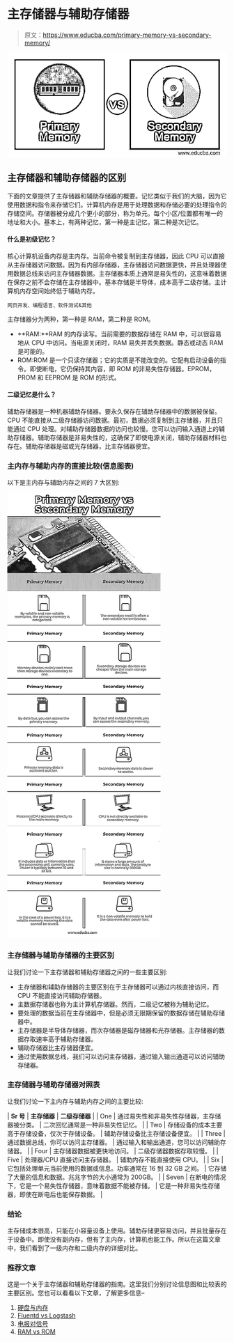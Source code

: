 # 主存储器与辅助存储器

> 原文：<https://www.educba.com/primary-memory-vs-secondary-memory/>

![Primary Memory vs Secondary Memory](img/031b7675e83d967a28e3a10cd56df288.png)



## 主存储器和辅助存储器的区别

下面的文章提供了主存储器和辅助存储器的概要。记忆类似于我们的大脑，因为它使用数据和指令来存储它们。计算机内存是用于处理数据和存储必要的处理指令的存储空间。存储器被分成几个更小的部分，称为单元。每个小区/位置都有唯一的地址和大小。基本上，有两种记忆，第一种是主记忆，第二种是次记忆。

#### 什么是初级记忆？

核心计算机设备内存是主内存。当前命令被复制到主存储器，因此 CPU 可以直接从主存储器访问数据。因为有内部存储器，主存储器访问数据更快，并且处理器使用数据总线来访问主存储器数据。主存储器本质上通常是易失性的，这意味着数据在保存之前不会存储在主存储器中。基本存储是半导体，成本高于二级存储。主计算机内存空间始终低于辅助内存。

<small>网页开发、编程语言、软件测试&其他</small>

主存储器分为两种，第一种是 RAM，第二种是 ROM。

*   **RAM:**RAM 的内存读写。当前需要的数据存储在 RAM 中，可以很容易地从 CPU 中访问。当电源关闭时，RAM 易失并丢失数据。静态或动态 RAM 是可能的。
*   ROM:ROM 是一个只读存储器；它的实质是不能改变的。它配有启动设备的指令。即使断电，它仍保持其内容，即 ROM 的非易失性存储器。EPROM，PROM 和 EEPROM 是 ROM 的形式。

#### 二级记忆是什么？

辅助存储器是一种机器辅助存储器。要永久保存在辅助存储器中的数据被保留。CPU 不能直接从二级存储器访问数据。最初，数据必须复制到主存储器，并且只能通过 CPU 处理。对辅助存储器数据的访问也较慢。您可以访问输入通道上的辅助存储器。辅助存储器是非易失性的，这确保了即使电源关闭，辅助存储器材料也存在。辅助存储器是磁或光存储器，比主存储器便宜。

### 主内存与辅助内存的直接比较(信息图表)

以下是主内存与辅助内存之间的 7 大区别:

![Primary-Memory-vs-Secondary-Memory-info](img/3973f1914ce08d8fe4eab1aab8048f4f.png)



### 主存储器与辅助存储器的主要区别

让我们讨论一下主存储器和辅助存储器之间的一些主要区别:

*   主存储器和辅助存储器的主要区别在于主存储器可以通过内核直接访问，而 CPU 不能直接访问辅助存储器。
*   主数据存储器也称为主计算机存储器。然而，二级记忆被称为辅助记忆。
*   要处理的数据当前在主存储器中，但是必须无限期保留的数据存储在辅助存储器中。
*   主存储器是半导体存储器，而次存储器是磁存储器和光存储器。主存储器的数据存取速率高于辅助存储器。
*   辅助存储器比主存储器便宜。
*   通过使用数据总线，我们可以访问主存储器，通过输入输出通道可以访问辅助存储器。

### 主存储器与辅助存储器对照表

让我们讨论一下主内存与辅助内存之间的主要比较:

| **Sr 号** | **主存储器** | **二级存储器** |
| One | 通过易失性和非易失性存储器，主存储器被分类。 | 二次回忆通常是一种非易失性记忆。 |
| Two | 存储设备的成本主要高于存储设备，仅次于存储设备。 | 辅助存储设备比主存储设备便宜。 |
| Three | 通过数据总线，你可以访问主存储器。 | 通过输入和输出通道，您可以访问辅助存储器。 |
| Four | 主存储器数据被更快地访问。 | 二级存储器数据存取较慢。 |
| Five | 处理器/CPU 直接访问主存储器。 | 辅助内存不能直接使用 CPU。 |
| Six | 它包括处理单元当前使用的数据或信息。功率通常在 16 到 32 GB 之间。 | 它存储了大量的信息和数据。兆兆字节的大小通常为 200GB。 |
| Seven | 在断电的情况下，它是一个易失性存储器，意味着数据不能被存储。 | 它是一种非易失性存储器，即使在断电后也能保存数据。 |

### 结论

主存储成本很高，只能在小容量设备上使用。辅助存储更容易访问，并且批量存在于设备中。即使没有副内存，但有了主内存，计算机也能工作。所以在这篇文章中，我们看到了一级内存和二级内存的详细对比。

### 推荐文章

这是一个关于主存储器和辅助存储器的指南。这里我们分别讨论信息图和比较表的主要区别。您也可以看看以下文章，了解更多信息–

1.  [硬盘与内存](https://www.educba.com/hard-drive-vs-ram/)
2.  [Fluentd vs Logstash](https://www.educba.com/fluentd-vs-logstash/)
3.  [电报对信号](https://www.educba.com/telegram-vs-signal/)
4.  [RAM vs ROM](https://www.educba.com/ram-vs-rom/)





